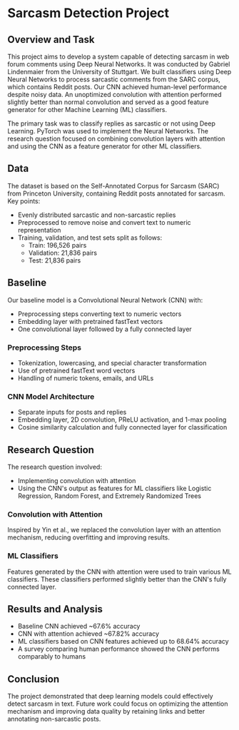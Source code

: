 # Sarcasm Detection Project

## Overview and Task

This project aims to develop a system capable of detecting sarcasm in web forum comments using Deep Neural Networks. It was conducted by Gabriel Lindenmaier from the University of Stuttgart. We built classifiers using Deep Neural Networks to process sarcastic comments from the SARC corpus, which contains Reddit posts. Our CNN achieved human-level performance despite noisy data. An unoptimized convolution with attention performed slightly better than normal convolution and served as a good feature generator for other Machine Learning (ML) classifiers.

The primary task was to classify replies as sarcastic or not using Deep Learning. PyTorch was used to implement the Neural Networks. The research question focused on combining convolution layers with attention and using the CNN as a feature generator for other ML classifiers.

## Data
The dataset is based on the Self-Annotated Corpus for Sarcasm (SARC) from Princeton University, containing Reddit posts annotated for sarcasm. Key points:
- Evenly distributed sarcastic and non-sarcastic replies
- Preprocessed to remove noise and convert text to numeric representation
- Training, validation, and test sets split as follows:
  - Train: 196,526 pairs
  - Validation: 21,836 pairs
  - Test: 21,836 pairs

## Baseline
Our baseline model is a Convolutional Neural Network (CNN) with:
- Preprocessing steps converting text to numeric vectors
- Embedding layer with pretrained fastText vectors
- One convolutional layer followed by a fully connected layer

### Preprocessing Steps
- Tokenization, lowercasing, and special character transformation
- Use of pretrained fastText word vectors
- Handling of numeric tokens, emails, and URLs

### CNN Model Architecture
- Separate inputs for posts and replies
- Embedding layer, 2D convolution, PReLU activation, and 1-max pooling
- Cosine similarity calculation and fully connected layer for classification

## Research Question
The research question involved:
- Implementing convolution with attention
- Using the CNN's output as features for ML classifiers like Logistic Regression, Random Forest, and Extremely Randomized Trees

### Convolution with Attention
Inspired by Yin et al., we replaced the convolution layer with an attention mechanism, reducing overfitting and improving results.

### ML Classifiers
Features generated by the CNN with attention were used to train various ML classifiers. These classifiers performed slightly better than the CNN's fully connected layer.

## Results and Analysis
- Baseline CNN achieved ~67.6% accuracy
- CNN with attention achieved ~67.82% accuracy
- ML classifiers based on CNN features achieved up to 68.64% accuracy
- A survey comparing human performance showed the CNN performs comparably to humans

## Conclusion
The project demonstrated that deep learning models could effectively detect sarcasm in text. Future work could focus on optimizing the attention mechanism and improving data quality by retaining links and better annotating non-sarcastic posts.
